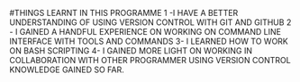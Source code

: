 #THINGS LEARNT IN THIS PROGRAMME
1 -I HAVE A BETTER UNDERSTANDING OF USING VERSION CONTROL WITH GIT AND GITHUB
2 - I GAINED A HANDFUL EXPERIENCE ON WORKING ON COMMAND LINE INTERFACE WITH TOOLS AND COMMANDS
3- I LEARNED HOW TO WORK ON BASH SCRIPTING
4- I GAINED MORE LIGHT ON WORKING IN COLLABORATION WITH OTHER PROGRAMMER USING VERSION CONTROL KNOWLEDGE GAINED SO FAR.
